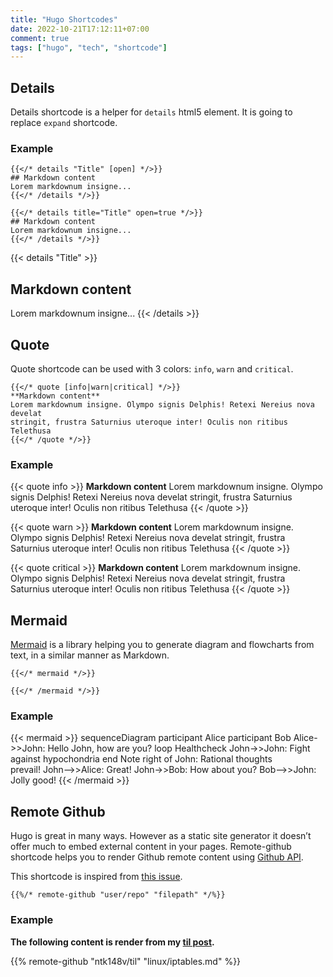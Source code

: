 ```yaml
---
title: "Hugo Shortcodes"
date: 2022-10-21T17:12:11+07:00
comment: true
tags: ["hugo", "tech", "shortcode"]
---
```


## Details

Details shortcode is a helper for `details` html5 element. It is going to replace `expand` shortcode.

### Example

```tpl
{{</* details "Title" [open] */>}}
## Markdown content
Lorem markdownum insigne...
{{</* /details */>}}
```

```tpl
{{</* details title="Title" open=true */>}}
## Markdown content
Lorem markdownum insigne...
{{</* /details */>}}
```

{{< details "Title" >}}
## Markdown content
Lorem markdownum insigne...
{{< /details >}}

## Quote

Quote shortcode can be used with 3 colors: `info`, `warn` and `critical`.

```tpl
{{</* quote [info|warn|critical] */>}}
**Markdown content**
Lorem markdownum insigne. Olympo signis Delphis! Retexi Nereius nova develat
stringit, frustra Saturnius uteroque inter! Oculis non ritibus Telethusa
{{</* /quote */>}}
```

### Example

{{< quote info >}}
**Markdown content**
Lorem markdownum insigne. Olympo signis Delphis! Retexi Nereius nova develat
stringit, frustra Saturnius uteroque inter! Oculis non ritibus Telethusa
{{< /quote >}}

{{< quote warn >}}
**Markdown content**
Lorem markdownum insigne. Olympo signis Delphis! Retexi Nereius nova develat
stringit, frustra Saturnius uteroque inter! Oculis non ritibus Telethusa
{{< /quote >}}

{{< quote critical >}}
**Markdown content**
Lorem markdownum insigne. Olympo signis Delphis! Retexi Nereius nova develat
stringit, frustra Saturnius uteroque inter! Oculis non ritibus Telethusa
{{< /quote >}}

## Mermaid

[Mermaid](https://mermaidjs.github.io/) is a library helping you to generate diagram and flowcharts from text, in a similar manner as Markdown.

```tpl
{{</* mermaid */>}}

{{</* /mermaid */>}}
```

### Example

{{< mermaid >}}
sequenceDiagram
    participant Alice
    participant Bob
    Alice->>John: Hello John, how are you?
    loop Healthcheck
        John->>John: Fight against hypochondria
    end
    Note right of John: Rational thoughts <br/>prevail!
    John-->>Alice: Great!
    John->>Bob: How about you?
    Bob-->>John: Jolly good!
{{< /mermaid >}}

## Remote Github

Hugo is great in many ways. However as a static site generator it doesn’t offer much to embed external content in your pages. Remote-github shortcode helps you to render Github remote content using [Github API](https://docs.github.com/en/rest/repos/contents?apiVersion=2022-11-28#get-repository-content).

This shortcode is inspired from [this issue](https://discourse.gohugo.io/t/include-content-of-a-url/27357).

```tpl
{{%/* remote-github "user/repo" "filepath" */%}}
```

### Example

**The following content is render from my [til post](https://github.com/ntk148v/til/blob/master/linux/iptables.md).**

{{% remote-github "ntk148v/til" "linux/iptables.md" %}}
